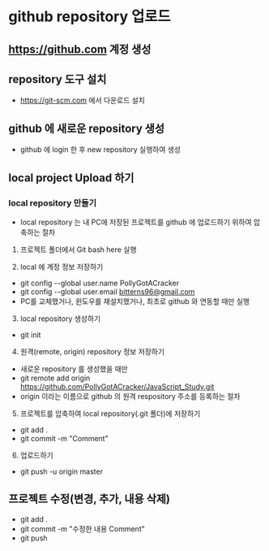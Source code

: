 # github repository 업로드

## https://github.com 계정 생성
## repository 도구 설치
* https://git-scm.com 에서 다운로드 설치

## github 에 새로운 repository 생성
* github 에 login 한 후 new repository 실행하여 생성

## local project Upload 하기
### local repository 만들기
* local repository 는 내 PC에 저장된 프로젝트를 github 에 업로드하기 위하여 압축하는 절차
1. 프로젝트 폴더에서 Git bash here 실행

2. local 에 계정 정보 저장하기
* git config --global user.name PollyGotACracker
* git config --global user.email bitterns96@gmail.com
* PC를 교체했거나, 윈도우를 재설치했거나, 최초로 github 와 연동할 때만 실행

3. local repository 생성하기
* git init

4. 원격(remote, origin) repository 정보 저장하기
* 새로운 repository 를 생성했을 때만
* git remote add origin https://github.com/PollyGotACracker/JavaScript_Study.git
* origin 이라는 이름으로 github 의 원격 respository 주소를 등록하는 절차

5. 프로젝트를 압축하여 local repository(.git 폴더)에 저장하기
* git add .
* git commit -m "Comment"

6. 업로드하기
* git push -u origin master

## 프로젝트 수정(변경, 추가, 내용 삭제)
* git add .
* git commit -m "수정한 내용 Comment"
* git push

